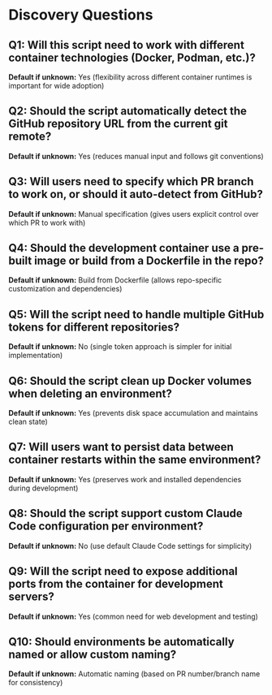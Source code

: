 # Discovery Questions

## Q1: Will this script need to work with different container technologies (Docker, Podman, etc.)?
**Default if unknown:** Yes (flexibility across different container runtimes is important for wide adoption)

## Q2: Should the script automatically detect the GitHub repository URL from the current git remote?
**Default if unknown:** Yes (reduces manual input and follows git conventions)

## Q3: Will users need to specify which PR branch to work on, or should it auto-detect from GitHub?
**Default if unknown:** Manual specification (gives users explicit control over which PR to work with)

## Q4: Should the development container use a pre-built image or build from a Dockerfile in the repo?
**Default if unknown:** Build from Dockerfile (allows repo-specific customization and dependencies)

## Q5: Will the script need to handle multiple GitHub tokens for different repositories?
**Default if unknown:** No (single token approach is simpler for initial implementation)

## Q6: Should the script clean up Docker volumes when deleting an environment?
**Default if unknown:** Yes (prevents disk space accumulation and maintains clean state)

## Q7: Will users want to persist data between container restarts within the same environment?
**Default if unknown:** Yes (preserves work and installed dependencies during development)

## Q8: Should the script support custom Claude Code configuration per environment?
**Default if unknown:** No (use default Claude Code settings for simplicity)

## Q9: Will the script need to expose additional ports from the container for development servers?
**Default if unknown:** Yes (common need for web development and testing)

## Q10: Should environments be automatically named or allow custom naming?
**Default if unknown:** Automatic naming (based on PR number/branch name for consistency)